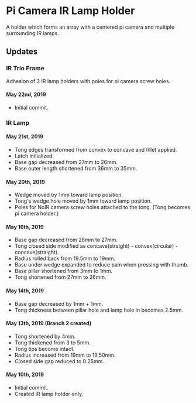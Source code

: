 # Pi Camera IR Lamp Holder

A holder which forms an array with a centered pi camera and multiple surrounding IR lamps.

## Updates

### IR Trio Frame

Adhesion of 2 IR lamp holders with poles for pi camera screw holes.

#### May 22nd, 2019
* Initial commit.

### IR Lamp

#### May 21st, 2019
* Tong edges transformed from convex to concave and fillet applied.
* Latch initialized.
* Base gap decreased from 27mm to 26mm.
* Base outer length shortened from 36mm to 35mm.

#### May 20th, 2019
* Wedge moved by 1mm toward lamp position.
* Tong's wedge hole moved by 1mm toward lamp position.
* Poles for NoIR camera screw holes attached to the tong. (Tong becomes pi camera holder.)

#### May 16th, 2019
* Base gap decreased from 28mm to 27mm.
* Tong closed side modified as concave(straight) - convex(circular) - concave(straight).
* Radius rolled back from 19.5mm to 19mm.
* Base under wedge expanded to reduce pain when pressing with thumb.
* Base pillar shortened from 3mm to 1mm.
* Tong shortened from 27mm to 26mm.

#### May 14th, 2019
* Base gap decreased by 1mm + 1mm.
* Tong thickness between pillar hole and lamp hole in becomes 2.5mm.

#### May 13th, 2019 (Branch 2 created)
* Tong shortened by 4mm.
* Tong thickened from 3 to 5mm.
* Tong tips become intact.
* Radius increased from 19mm to 19.50mm.
* Closed side gap reduced to 0.25mm.

#### May 10th, 2019
* Initial commit.
* Created IR lamp holder only.
